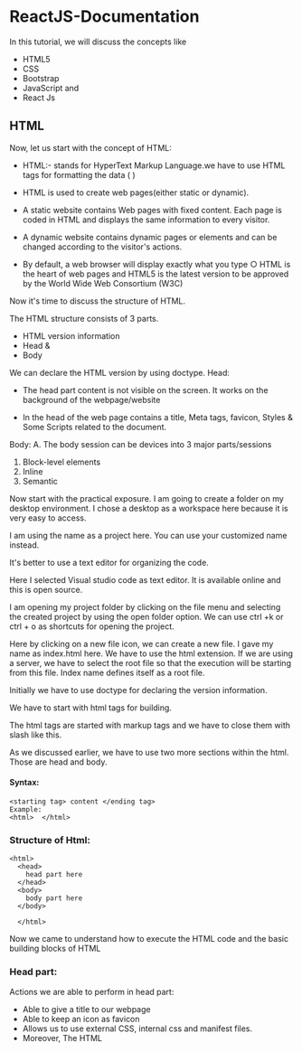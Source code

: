 # ReactJS-Documentation
   
 In this tutorial, we will discuss the concepts like 
 * HTML5 
 * CSS 
 * Bootstrap 
 * JavaScript and  
 * React Js 


## HTML
Now, let us start with the concept of HTML: 
* HTML:- stands for HyperText Markup Language.we have to use HTML tags for formatting the data (<element> </element> ) 
* HTML is used to create web pages(either static or dynamic). 
* A static website contains Web pages with fixed content. Each page is coded in HTML and displays the same information to every visitor. 
 
* A dynamic website contains dynamic pages or elements and can be changed according to the visitor's actions. 
 
* By default, a web browser will display exactly what you type ○ HTML is the heart of web pages and HTML5 is the latest version to be approved by the World Wide Web Consortium (W3C)


Now it's time to discuss the structure of HTML. 
 
The HTML structure consists of 3 parts. 
* HTML version information 
* Head & 
* Body 
 
 We can declare the HTML version by using ​doctype. 
 Head:  
* The head part content is not visible on the screen. It works on the background of the webpage/website 
 
* In the head of the web page contains a title, Meta tags, favicon, Styles & Some Scripts related to the document.

Body: 
A. The body session can be devices into 3 major parts/sessions 
1. Block-level elements 
2. Inline 
3. Semantic 
 
 Now start with the practical exposure. I am going to create a folder on my desktop environment. I chose a desktop as a workspace here because it is very easy to access.  
 
I am using the name as a project here. You can use your customized name instead. 
 
 It's better to use a text editor for organizing the code. 
 
Here I selected Visual studio code as text editor. It is available online and this is open source. 
 
I am opening my project folder by clicking on the file menu and selecting the created project by using the open folder option. We can use ctrl +k or ctrl + o as shortcuts for opening the project. 
 
Here by clicking on a new file icon, we can create a new file. I gave my name as index.html here. We have to use the html extension. If we are using a server, we have to select the root file so that the execution will be starting from this file. Index name defines itself as a root file. 
 
Initially we have to use doctype for declaring the version information. 
 
We have to start with html tags for building. 
 
The html tags are started with markup tags and we have to close them with slash like this. 
 
As we discussed earlier, we have to use two more sections within the html. Those are head and body. 
 

#### Syntax:
```
<starting tag> content </ending tag> 
Example:
<html>  </html>
```

### Structure of Html: 
```
<html>
  <head>
    head part here
  </head>
  <body>
    body part here
  </body>
  
  </html>
```

Now we came to understand how to execute the HTML code and the basic building blocks of HTML

### Head part: 
Actions we are able to perform in head part: 
* Able to give a title to our webpage 
* Able to keep an icon as favicon  
* Allows us to use external CSS, internal css  and manifest files. 
* Moreover, The HTML **<script>** element is used to embed executable code or data, this is typically used to embed or refer to JavaScript code. 
* Provides the way to use meta elements. 
  
The HTML **<head>** element is a container for the following elements: **<title>**, **<style>**, **<link>**, **<meta>**,**<script>**, and **<base>** 
 By using title (**<title> </title>**) tags we can denote the title of the page that displays on the page tab. 

 Style element allows us to use internal styles 
 
By using link element we can add favicon, manifest and external styles 
 
The information represented in meta is not visible anywhere but will reflect the entire document. 
 
Script tag allows us to us Javascript functionalities 
 
We already took a look into the concept of the title. Now let’s start with the favicon 
 
To keep an icon as a favicon to our webpage first of all let me introduce you to different types of images. 
 
1. Raster Images
2. SVG Images 
##### Raster Images:-  
Raster Images are images which can be taken by camera or uploaded with mobile. If we Zoom Raster Images at a certain point Raster Images miss their clarity 
##### SVG Images​:  Svg Images are the images which can be downloaded through google. 
 If we zoom Svg Images won't miss their clarity. 
 
Download an image in SVG format and store that image in our project at the image folder. 
 
Syntax to keep an image as favicon to our webpage : 
 
```<link rel=”icon”  type=”favicon”  href=”image/myimage.txt” /> ```
 
Link attribute is used to navigate or link  
 Here **rel** stands for the relation  
 The **type** used to define the type 
 **Href** stands for head reference path where we have to mention the path. 
 
#### Meta: 
* The information specified in meta tags is not visible anywhere on the web page. But it reflects the entire HTML document. 
* The type of metadata provided by the **meta** element can be one of the following: 
  * If the *name* attribute is set, the *meta* element provides *document-level metadata* , applying to the whole page. 
  * If the **http-equiv** attribute is set, the **meta** element is a ***pragma directive*** , providing information equivalent to what can be given by a similarly-named HTTP header. 
  * If the **charset** attribute is set, the **meta** element is a **charset declaration** , giving the character encoding in which the document is encoded. 
  * If the **itemprop** attribute is set, the **meta** element provides **user-defined metadata**.
  
  Let’s look into the example 
```<meta charset="utf-8"> ```
  
This element simply specifies the document's character encoding — the character set that the document is permitted to use. ​utf-8​ is a universal character set that includes pretty much any character from any human language. This means that your web page will be able to handle displaying any language; it's, therefore, a good idea to set this on every web page you create! For example, your page could handle English and Japanese just fine:
  
If you set your character encoding to **ISO-8859-1**, for example (the character set for the Latin alphabet), your page rendering may appear all messed up:
 
Many **<meta>** elements include the **name** and **content** attributes:
  ● **name** specifies the type of meta element it is; what type of information it contains. 
  ● **content** specifies the actual meta content. 

Two such meta elements that are useful to include on your page define the author of the page, and provide a concise description of the page. Let's look at an example: 
 
  
### Bodypart:
  The main content will be displayed in this body tag. 
 
  Let us learn about different types of elements in Html5: 
 
1. Block-level Elements :
  * A Block-level element occupies the entire horizontal space of its parent element (container), and     vertical space equal to the height of its contents 
  * A block-level element is an html element that being start with a new line in the web application  
 
 
 
 
1. All heading tags (h1 to h6) 
2. paragraph tag (p) 
3. Form 
4. Division (div)
5. Lists (ol, ul, dl,li and dt) 
6. Table 
7. Horizontal line ( hr )
8. All semantic elements 
 
➔ Next video 
  
* We covered all the concepts of block level elements except semantic elements, Let's start with this concept now. 
* Semantic elements are replacements of division tags. 
* A **semantic element** clearly describes its meaning to both the browser and the developer. 
* This is for increasing the accessibility of a website. 
 
 
* Semantic elements are 
  * Header 
  * Footer 
  * Section 
  * Article 
  * Aside 
  * Main 
  * Nav
  * summery 
  
 
#### All heading tags:
  To define heading we have to use h1 to h6 tags. 
  The font size decreases gradually from h1 to h6. 
  The syntax goes here: 
  <h1> content </h1> 
  <h2> content </h2> 
  <h3> content  </h3> 
  <h4> content  </h4> 
  <h5> content  </h5> 
  <h6> content </h6> 
 
All the heading tags occupy the complete width of the screen. 
 
##### Paragraph tag: 
  To display the content in the paragraph we will use paragraph tag 
 
Syntax:
  ```<p> content </p> ```
 
This paragraph tag occupies the complete width of the screen. 
 
 
Before going to semantic tags/elements in the html5 version all tags are divided into 2 types i.e., 
         1. Semantic( Header, main, footer, section, article etc.,)  
         2. Non-Semantic( div, span)   
  
  #### Semantic Elements: 
 
  Semantic Elements are similar to div tags used to divide the content into sections. But div tags don't contain any Description . Semantic Tags clearly explains its meaning to both the user and browser. 
 
Semantic Elements are :
  1. Section 
  2. Article 
  3. Aside 
  4. Nav 
  5. Header 
  6. Footer etc., 
 
##### Section : 
  The **<section>** element defines a section in a document. 
  Syntax goes here:- 
  
  ```<section> 
    content 
  </section>
  ```
 
##### Article:- 
 
The <article> element is used to define a independent section in a webpage 
Example : Blog in a Newspaper 
 
Syntax : 
  <article>
    Content 
  </article> 
 
##### Header:-
 
The **<header>** element represents a container for introductory content or a set of navigational links. 
  A **<header>** element typically contains: 
  ● one or more heading elements (<h1> - <h6>) 
  ● logo or icon 
  ● authorship information 
 
##### Syntax : 
  ```
  <article>     
    <header>        
      <h1> content </h1>        
      <p> content   </p>    
    </header> 
  </article> 
  ```
 
#### Footer : 
  The **<footer>** element defines a footer for a document or section. 
  A **<footer>** element typically contains: 
    * authorship information 
    * copyright information 
    * contact information 
    * sitemap 
    * back to top links 
    * related documents 
  You can have several **<footer>** elements in one document. 
  
##### Syntax:
  
```<footer> 
         <p> content </p> 
         <p> content 1 </p> 
</footer> 
  ```
#### Nav element: 
  The **<nav>** element defines a set of navigation links like home, contactUs etc., 
  
##### Syntax :  
```<nav> 
    <a href = “path” > 
</nav>
  ```
#### Aside:
  The **<aside>** element defines some content aside from the content it is placed in (like a sidebar). 
  The **<aside>** content should be indirectly related to the surrounding content. 
  
##### Syntax:- 
 ```
<aside> 
    <h1> content </h1> 
    <p> content </p> 
</aside> 
  ```
 
#### Inline Elements : 
The Elements which don't occupy the complete width of the screen (we are able to see the output side by side). 
  1. Span tag 
  2. Image tag 
  3. Anchor Tag 
  4. Button 
  5. Input etc.., 
 
##### Span tag :- 
The **<span>** tag is an inline container used to mark up a part of a text, or a part of a document.  The **<span>** tag is easily styled by CSS or manipulated with JavaScript using the class or id        attribute. 
 The **<span>** tag is much like the <div> element, but <div> is a block-level element and <span>​ is an inline element.
  
##### Syntax:- 
```  <span> content </span> ```
  
#### Image Tag:- 
  Image Tag is used to display an image in the body part. 
  
##### Syntax : 
``` <img src=”path of the image”> ```
 
#### Anchor Tag: 
The <a> tag defines a hyperlink, which is used to link from one page to another page 
##### Syntax: 
<a href=”< resource page link> Name for displaying purpose </a>” 
A linked page is normally displayed in the current browser window, unless you specify another target 

#### Button: 
It defines a clickable button. It tell the browser what type of button is 
##### Syntax: 
```<button > Click Here..! </button> ```
  
#### Input: <input> 
It’s the most important element in the form data. By using this we can display it in several ways depending on the type attribute. 
 
 
#### Navigation Elements: 
All Navigation Elements are inline Elements where we are able to see the output side by side. 
Navigation Elements are used to navigate  
All Navigation Elements uses <a,href> (anchor tag) 
1. Inbound navigation 
2. Outbound navigation 
3. Tel 
4. Mailto 

 
#### Inbound navigation : 
Inbound navigation is used to navigate to the content present in the same file . 
(we need an identifier selector to select that particular tag). 
##### Syntax:-
```<a href=”#one”>h3 content </a>  
<h1> Hai all </h1> 
<h2>welcome </h2> 
<h3 id=”one”> to APSSDC </h3> 
  ```
#### Outbound navigation : 
Outbound navigation is used to navigate to the content present in another using <a,href> 
(create another file “resume.html” and write some content using h1 tag) 
##### Syntax :-
 ```<a href=”resume.html>Content in resume.html </a>```
  
#### Mailto:-  
Mailto navigation element is used to send a mail to a particular person (after doing some configuration settings we are able to send the mail within the web page). 
##### Syntax:- 
 ```<a href=”mailto: ​xyz@gmail.com​”> mail  </a> ```
  
#### Tel : 
Tel navigation element is used to call a particular person. 
##### Syntax:- 
  ```<a href=”tel: +91 987654321”> phone </a>``` 
  
  
## CSS 
 
#### Introduction  
  * CSS stands for Cascading Style Sheets 
  * Which is used to apply the beautification to the HTML document 
 
#### What are we gonna discuss in the CSS concept? 
  * CSS Types 
    * Inline
    * Internal 
    * External 
  * CSS Selectors 
    * Basic or simple selectors 
      * Universal Selector 
      * Type Selector 
      * Class Selector 
      * ID Selector 
      * Attribute Selectors 
 
    * Combinators or Relational selectors 
      * Descendant combinator 
      * Child combinator  
      * General sibling combinator 
      * Adjacent sibling combinator 
      * Columns combinator 
    * Pseudo Selector 
      * Pseudo class selector 
      * Pseudo element selector 
  
* CSS Flexbox 
* CSS Responsive Web Design 
 
* #### Syntax of CSS:  
  Selector {property: value;} 
 
* #### Kinds of CSS:
  CSS can be include to HTML documents in 3 ways:
  * Inline - by using the **style** attribute inside HTML elements 
  * Internal - by using a **<style>** element in the **<head>** section 
  * External - by using a **<link>** element to link to an external CSS file 
  
* #### Inline CSS: 
  ```<h1 style="color:blue;"> **A Blue Heading**</h1>```
* #### Internal CSS: 
  We have to include css styles in **style** tag in **head** tag 
          
 
* #### External CSS:   
  For external css we have to take the css file as separate and include that in the respective html file. We’ve to do this by using **link** tag 
 
 
* #### CSS Selectors
  * ##### Universal selector Selects all elements. Optionally, it may be restricted to a specific namespace or to all namespaces. 
    ##### Syntax: * ns|* *|* 
    ##### Example: * will match all the elements of the document. 
 
  * ##### Type selector 
     Selects all elements that have the given node name. 
    ##### Syntax: elementname { property : value } 
    ##### Example: input will match any <input> element. 
    body{ background: #ddd} 
    Here **body** is the type selector, **background** is the property and **#ddd**( grey color ) is the value  
 
 
  * ##### Class selector: 
    Selects all elements that have the given class attribute. We’ve denote this with dot(.) symbol 
    ##### Syntax: .className 
    ##### Example: .index will match any element that has a class of "index". 
 
  * ##### ID selector (Identifier): 
    Selects an element based on the value of its id attribute. There should be only one element with a given ID in a document. 
    ##### Syntax: #idName 
    ##### Example: #demo will match the element that has the ID "demo". 
 
  * ##### Attribute selector: 
    Selects all elements that have the given attribute. 
    ##### Syntax: [attr] [attr=value] [attr~=value] [attr|=value] [attr^=value] [attr$=value] [attr*=value] 
    ##### Example: [autoplay] will match all elements that have the autoplay attribute set (to any value). 
      ```a[target] { background:#ddd;}```
      ```a[target="_blank"] { background: yellow; } ```
  
  * ##### Grouping Selector 
    The , is a grouping method, it selects all the matching nodes. 
    ##### Syntax: A, B 
    ##### Example:  div, span will match both <span> and <div> elements.  
      h1, 
      h2,  
      ```.heading { background: #000; color: #fff; } ```
 
  * ##### Descendant combinator 
    The   (space) combinator selects nodes that are descendants of the first element. The descendant selector matches all elements that     are descendants of a specified element. 
    ##### Syntax: A B 
    ##### Example:div p { background-color: yellow; } 
    ##### Child combinator 
    The > combinator selects nodes that are direct children of the first element. 
    ##### Syntax: 
      ```A > B ``
    ##### Example: ul > li will match all <li> elements that are nested directly inside a <ul> element. 
 
  * ##### General sibling combinator
     The ~ combinator selects siblings. This means that the second element follows the first (though not necessarily immediately), and        both share the same parent. 
     ##### Syntax: 
        ```A ~ B ```
     ##### Example: p ~ span will match all <span> elements that follow a <p>, immediately or not. 
 
  * ##### Adjacent sibling combinator The + combinator selects adjacent siblings. This means that the second element directly follows       the first, and both share the same parent. 
    ##### Syntax: 
       ```A + B ```
    ##### Example:
      ```h2 + p will match all <p> elements that directly follow an <h2>. ```

 
  * ##### Column combinator  The || combinator selects nodes which belong to a column. 
    ##### Syntax: A || B 
    ##### Example: col || td will match all <td> elements that belong to the scope of the <col>. 
 
  * ##### Pseudo classes The : pseudo allows the selection of elements based on state information that is not contained in the document     tree. 
    ##### Example: a:visited will match all <a> elements that have been visited by the user. 
 
  * ##### Pseudo elements The :: pseudo represents entities that are not included in HTML. 
    ##### Example: p::first-line will match the first line of all <p> elements. 
  
  
## CSS FlexBox: 
     CSS Flexible Box Layout is a module of ​CSS​ that defines a CSS box model optimized for user interface design, and the layout of items in one dimension.While we working flexbox concept first you have to create parent element with some child elements.Then we can apply flexbox layout with ​display:flex​ property. We can see child elements can align side by side. 
#### Syntax: .parentClass { display:flex; } 
  
#### Example: 
    For this concept we will take the below html file as common for this file and we can apply flex properties one by one. 
  
#### Flex-direction: 
The flex-direction property defines in which direction the container wants to stack the flex items.It has property value row,row-reverse,column,column-reverse. 
#### Style.css: 
```.parent { 
            display: flex; 
            background-color: #40FF00; 
            flex-direction: row-reverse; 
          }
 ```
  
##### Flex-direction:column 
     We can get childelements in column format 
     ##### Example: 
     ```.parent {
     display: flex; 
     background-color: #40FF00; 
     flex-direction: column; 
     } 
     ```
  
##### Flex-direction:column-reverse 
     We can get data in column reverse format 
     ##### Example: 
    ```.parent 
             { 
           display: flex; 
           background-color: #40FF00; 
           flex-direction: column-reverse; 
            } 
     ```
 
##### Flex-wrap:wrap: 
     The flex-wrap property specifies whether the flex items should wrap or not.Default is property value is   nowrap.If child elements exceed it’s total width we can’t see those data for that we will use flex-wrap:wrap 
Example: 
Style.css: 
  ```parent { 
  display: flex; 
  background-color: #40FF00; 
  flex-wrap: wrap; 
  } 
 
    .child {     
  width: auto;      
  padding: 100px;      
  font-size:30px;      
  margin:1%;      
  color: #fff;      
  background-color: #2E2EFE;  
  } ```
 
Note: The child4 element we can see in the next line. 
 
#### Justify-content: 
   This property used to align flex items with property values of center,space-around,space-between,flex-start and flex-end .Try to apply those properties to the parent element. 
##### Align-items : 
 This property used to align flex items with different values as shown in below 
  * Align-items:center  
  * Align-items:flex-start 
  * Align-items:flex-end 
  * align-items:stretch 
##### Align-content: 
 This property used to align the flex lines. Let’s some property values for the align-content 
  * Align-content:center 
  * Align-content:flex-start 
  * Align-content:flex-end 
  * Align-content:stretch 
  * Align-content:space-around 
  * Align-content:space-between 
### CSS Responsive Web Design 
* Responsive Web Design make our web page look good on different devices 
*  Html and Css we will make webpage as a  responsive 
#### Viewport : 
 * Viewport is the user’s visible area of a webpage and it varies with respective device.To control viewport for different devices we will use viewport through **<meta>**ag 
 
```ta name="viewport" content="width=device-width, initial-scale=1.0"> ```
The above viewport we have to include in our webpage to get responsive for that webpage. 
The meta tag gives the browser instructions on how to control the page's dimensions and scaling.The **dth=device-width** partets the width of the page to follow the screen-width of the device (which will vary depending on the device).The **itial-scale=1.0** rt sets the initial zoom level when the page is first loaded by the browser.
  
#### CSS Grid View:
 To place elements easily on a  web page grid-view will be helpful.A responsive grid-view often has 12 columns with a total width of 100% .The property​ ​box-sizing: border-box​ makes sure that the padding and border are included in the total width and height of the elements and we have to include in our css file. 
  
  
```  ​box-sizing​:​ border-box;​ } ```
  
###### Example:
Style.css: 
  ```
* { 
  box-sizing: border-box;
  } 
 
.child1
  { width:20%; 
  float: left; 
  background-color: red; 
  padding: 10px; 
  } 
 
.child2
  { 
  width:70%; 
  float: left; 
  background-color: green; 
padding: 10px; 
} 
  ```  
  
  
 ### MEDIA QUERIES:
* edia queries are introduced in css3 
* Ituses the​ ​@media​ rule to include a block of CSS properties only if a certain condition is true 
* wewill use different breakpoints for different devices ● We can look same content of webpage with different response on different devices by using media queries 
Example:  
Here breakpoint is 768px .The below css styles applicable up to device width is 768px if device width is exceed 768px styles in media query is not worked. 
  ```
@media only screen and (max-width: 768px) 
  {  body
  { 
  background-color: lightblue; 
  } 
  } 
 
Breakpoints for different devices: 
 
extra-small devices 
  small devices 
  medium devices large devices 
  extra-large devices 
     max-width:600px      
  min-width:600px      
  max-width:768px     
  min-width:992px;      
  min-width:1200px 
  
  
  ###JAVASCRIPT:
  Introduction:
   * JavaScript was Invented by ​Brendan Eich​ during has time at Netscape Communication 
   * JavaScript was originally developed as ​LiveScript​ by Netscape in the mid 1990s
   * It's first name is Netscape's ​Mocha​. It's not much more popular. At that time Java is most popular programming language
   * He decided to change the language name Mocha to JavaScript in 1995, and became an​ ECMA​(European Computer Manufacturers Association) standard in 1997 
   * Now JavaScript is the standard​ client-side​ scripting language for web-based applications and Now it is supported by all web browsers available today, such as Google Chrome, Mozilla Firefox, Apple Safari, etc..,
   * JavaScript is the most popular and widely used for client-side scripting language ● Client-side scripting refers to scripts that run within your web browser 
   * JavaScript is designed to add interactivity and dynamic effects to the web pages by manipulating the content 
   * It is an object-oriented language, and it also has some similarities in syntax to Java programming language. But, JavaScript is not related to Java in any way 
   
### What You Can Do with JavaScript?
   * You can modify the content of a web page by adding or removing elements 
   * You can change the style and position of the elements on a web page ● You can monitor events like mouse click, hover, etc.., and react to it 
   * You can perform and control transitions and animations 
   * You can create alert​ pop-ups​ to display info or warning messages to the user ● You can validate user inputs before submitting it to the server 
 ### Variable​: 
   * Variables are fundamentals to all programming languages 
   * Variables are used to store the data like strings, numbers etc... 
 

###  Syntax: 
   ```var varName = value;
   var​ x​=10 
   var​ y​=​"APSSDC"​ or ​'APSSDC' 
   var​ z​=true​; 
   ```
   General Rules for constructing variable names are: 
   * A variable name must start with a letter, underscore​ ( _ )​, or dollar sign ​($) 
   * A variable name cannot start with a number 
   * A variable name can only contain alpha-numeric characters​ (A-z, 0-9) ​and underscores ​( _ )​. 
   * A variable name cannot contain spaces ● Variable names are case sensitive 
   * In JavaScript, variables can also be declared without having any initial values assigned to them. This        is useful for variables which are supposed to hold values like user inputs 
Example: // Declaring Variable var​ name; 
 ### JavaScript Identifiers : 
* All JavaScript variables must be identified with Unique names(Identifiers) 
 
##### Example: // Assigning value 
  ``` userName = "APSSDC"; ```
* Note:​ In JavaScript, if a variable has been declared, but has not been assigned a value explicitly, is automatically assigned the value undefined. 
* JavaScript no print predefined functions available. If we print anything we can use console.log(<variable name>) 
#### Declaring Multiple Variables At Once: 
   * In addition, you can also declare multiple variables and set their initial values in a single statement. Each variable are separated by commas, as demonstrated in the following example: 
Example: // Declaring multiple Variables 
   var name = "Peter Parker", age = 21, isMarried = false;   
   /* Longer declarations can be written to span multiple lines to improve the readability */ 
   var name = "APSSDC", 
   age = 21, 
   isMarried = false; 
   * let & const for declaring variables & it's ES6 properties 
   * Unlike var, which declare function-scoped variables, both let and const keywords declare variables, scoped at block-level ({}), Block scoping means that a new scope is created between a pair of curly brackets {}. 
```   
Example: // 
   let 
   let a=10  
   //Declaring constant const PI = 3.14; 
   console.log(PI); // 3.14 
 // Trying to re-assign PI = 10; 
// error
 #### Generating Output in JavaScript: 
   * In JavaScript there are several different ways of generating output including writing output to the browser window or browser console, displaying output in dialog boxes, writing output into an HTML element, etc., 
Example: 
   ```console.log("hello"); 
   // Displaying o/p alert Dialog Box 
   alert("Hello World!"); // Outputs: Hello World! // Displaying o/p to  the browser window document.write("Hello World!"); // Prints: Hello World! 
  #### Data Types:
* datatypes are majorly two types of languages 
   *  Statically(c,c++, Java) 
      int x=1 
      str y="rajesh" 
   * Dynamically(JS, Python, Ruby etc.,) 
      var x=1 
* var y="rajesh" 
   * Datatypes are basically type of data that can be used and manipulated in program 
   * The latest ES6 has 7 data types. In those 7 data types 6 data types are primitive(predefined). i.e., 
      * Numbers: The number data type is used to represent positive or negative numbers with or without decimal place, or numbers written using exponential notation 
   ```var a = 25;         // integer 
   var b = 80.5;       // floating-point number 
   var c = 4.25e+6;    // exponential notation, same as 4.25e6 or 4250000 
   var d = 4.25e-6;    // exponential notation, same as 0.00000425 
      *  The Number data type also includes some special values which are: Infinity, -Infinity and NaN(Not a Number). 
   alert(16/0);  // Output: Infinity 
   alert(-16 /0); // Output: -Infinity 
   alert("Some text"/2);  // Output: NaN 
   * String: The string data type is used to represent textual data. it's created using single/double quotes          var​ a ​=​ ​"Let's have a cup of coffee."​; ​// single quote inside double quotes 
         var b ='He said "Hello" and left.';  // double quotes inside single quotes 
         var c = 'We\'ll never give up.';     // escaping single quote with backslash ■ Boolean:​ The *    * Boolean data type can hold only two values: true or false. It is typically used to store values like yes (true) or no (false), on (true) or off (false), etc. 
      Example:  
       var a = 2, 
       b = 5, c = 10;  
      alert(b > a) // Output: true 
      alert(b > c) // Output: false 
   * Undefined: If a variable has been declared, but has not been assigned a value, has the value undefined 
     Example:  
      var a;   
       var b = "Hello World!"     
       ​alert​(a) ​// Output: undefined   
       ​alert​(b) ​// Output: Hello World! 
   * Null:​ A null value means that there is no value. It is not equivalent to an empty string ("") or 0, it is simply nothing 
    Example:  
     var a = null;
     alert(a); // Output: null 
   * Object:​ The object is a complex data type that allows you to store collections of data(it's key-value pair). 
   * It has the most important data type and forms the building blocks for modern JS. we'll learn about this in future concepts 
   ```var car =
     {    modal: "AUDI",
     color: "white",   
     doors: 5
     } 
   * Array:​ An array is a type of object used for storing multiple values in a single variable. Each value  (also called an element) in an array has a numeric position, known as its index 
    Ex :  
   ```var colors = ["Red", "Yellow", "Green", "Orange"]; 
   * Function: The function is a callable object that executes a block of code. Since functions are objects, so it is possible to assign them to variables 
   Example:  
   ```var greeting = function()
   {  
   return "Hello World!";  
   } 
   alert(greeting()); 
   function ShowMessage() 
   { alert("Hello World!"); } 
     ShowMessage()=>
   { alert("Hello World!"); 
   } 
   * Typeof Operator:​ The typeof operator can be used to find out what type of data a variable or operand contains. It can be used with or without parentheses (typeof(x) or typeof x) 
Example: 
   a​=5 
   typeof​(a);  ​// Returns: "number" 
How to find the length, sorting of array in JS? 
   console.​log​(​<​variable​ ​name>.length​)    
   ​ Example: 
   ```Let a =['apssdc','rajesh','ravi']     
   console.log(a.length)    //3      length is used to return the no of elements available in array           console.log(a.sort()) // ['apssdc','rajesh','ravi']     ​sort()​ is used to sorting the array values          console.log(a[0])    //apssdc     console.log(typeof(a))  //Object 
   
  * If we can access all array values at a time use for loop 
   Example: for(i in a)
   { 
   console.log(a[i]) 
   } 
Conditional Statements: 
   * The conditional statements included in the JS code assist with decision. Based on certain conditions. The conditional Statements are several types they are:
      * if 
      * else 
      * else if 
      * switch 
  * if: It executes a specified code segment if the given condition is True 
   Syntax : 
   ```If​(condition){ 
   //code execution 
   }``` 

 
 
 
 
 
 
 
 
 
 
 
 
 
 
 
 
 
 
 
 
 
